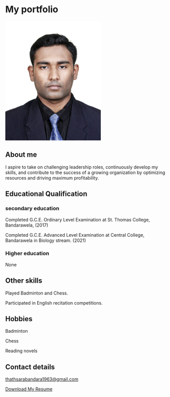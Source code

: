 # My portfolio
<img src="https://github.com/thathsara13-png/thathsara13-png.github.io/blob/main/IMG_2902.JPG"  style="width:300px; height:auto;">


## About me
I aspire to take on challenging leadership roles, continuously develop my skills, and contribute to the success of a growing organization by optimizing resources and driving maximum profitability.

## Educational Qualification 
### secondary education 
Completed G.C.E. Ordinary Level Examination at St. Thomas College, Bandarawela, (2017)

Completed G.C.E. Advanced Level Examination at Central College, Bandarawela in Biology stream. (2021)

### Higher education 
None

## Other skills 
Played Badminton and Chess.

Participated in English recitation competitions.

## Hobbies 
Badminton

Chess

Reading novels

## Contact details
thathsarabandara1963@gmail.com 

<a href="https://github.com/thathsara13-png/thathsara13-png.github.io/blob/main/D.T.S%20Bandara%20CV.pdf" download>Download My Resume</a>



